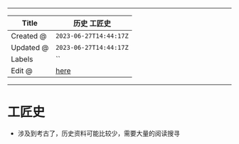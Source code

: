 -----

| Title     | 历史 工匠史                                          |
| --------- | ----------------------------------------------- |
| Created @ | `2023-06-27T14:44:17Z`                          |
| Updated @ | `2023-06-27T14:44:17Z`                          |
| Labels    | \`\`                                            |
| Edit @    | [here](https://github.com/junxnone/i/issues/16) |

-----

# 工匠史

  - 涉及到考古了，历史资料可能比较少，需要大量的阅读搜寻
